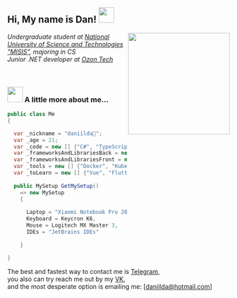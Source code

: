 <h2> Hi, My name is Dan! <img src="https://images-wixmp-ed30a86b8c4ca887773594c2.wixmp.com/f/cf21326d-2717-49d5-b176-471a8ef51eec/d8y62yc-a4500b09-e10f-484e-a09a-92e691c5676b.gif?token=eyJ0eXAiOiJKV1QiLCJhbGciOiJIUzI1NiJ9.eyJzdWIiOiJ1cm46YXBwOjdlMGQxODg5ODIyNjQzNzNhNWYwZDQxNWVhMGQyNmUwIiwiaXNzIjoidXJuOmFwcDo3ZTBkMTg4OTgyMjY0MzczYTVmMGQ0MTVlYTBkMjZlMCIsIm9iaiI6W1t7InBhdGgiOiJcL2ZcL2NmMjEzMjZkLTI3MTctNDlkNS1iMTc2LTQ3MWE4ZWY1MWVlY1wvZDh5NjJ5Yy1hNDUwMGIwOS1lMTBmLTQ4NGUtYTA5YS05MmU2OTFjNTY3NmIuZ2lmIn1dXSwiYXVkIjpbInVybjpzZXJ2aWNlOmZpbGUuZG93bmxvYWQiXX0.es7qC-M8CPkrBVIOCoUjP6UxuBE4Bf1YosgZfMWezpo" height="35"></h2>
<img align='right' src="https://media1.giphy.com/media/10dn7LeiXvMULK/giphy.gif?cid=ecf05e47r6yfdyvyerz5768job8l1ricehnf9pd38ulu1c4s&rid=giphy.gif&ct=g" width="230">
<p><em>Undergraduate student at <a href="https://en.misis.ru/">National University of Science and Technologies "MISIS"</a>, majoring in CS</br>Junior .NET developer at <a href="https://ozon.dev/">Ozon Tech</a>
</em></p>



</br>

### <img src="https://images-wixmp-ed30a86b8c4ca887773594c2.wixmp.com/f/cf21326d-2717-49d5-b176-471a8ef51eec/d8y62yc-a4500b09-e10f-484e-a09a-92e691c5676b.gif?token=eyJ0eXAiOiJKV1QiLCJhbGciOiJIUzI1NiJ9.eyJzdWIiOiJ1cm46YXBwOjdlMGQxODg5ODIyNjQzNzNhNWYwZDQxNWVhMGQyNmUwIiwiaXNzIjoidXJuOmFwcDo3ZTBkMTg4OTgyMjY0MzczYTVmMGQ0MTVlYTBkMjZlMCIsIm9iaiI6W1t7InBhdGgiOiJcL2ZcL2NmMjEzMjZkLTI3MTctNDlkNS1iMTc2LTQ3MWE4ZWY1MWVlY1wvZDh5NjJ5Yy1hNDUwMGIwOS1lMTBmLTQ4NGUtYTA5YS05MmU2OTFjNTY3NmIuZ2lmIn1dXSwiYXVkIjpbInVybjpzZXJ2aWNlOmZpbGUuZG93bmxvYWQiXX0.es7qC-M8CPkrBVIOCoUjP6UxuBE4Bf1YosgZfMWezpo" height="35"> A little more about me...  


```C#
public class Me
{

  var _nickname = "daniilda🌈";
  var _age = 21;
  var _code = new [] {"C#", "TypeScript", "SQL", "HTML", "CSS"};
  var _frameworksAndLibrariesBack = new [] {"ASP.NET Core"};
  var _frameworksAndLibrariesFront = new [] {"React", "Blazor"};
  var _tools = new [] {"Docker", "Kubernetes", "Git", "PostgreSQL", "MSSQL", "MongoDB", "gRPC", "Kafka"};
  var _toLearn = new [] {"Vue", "Flutter + Dart", "Golang"}
  
  public MySetup GetMySetup()
    => new MySetup
    {
    
      Laptop = "Xiaomi Notebook Pro 2018 I7",
      Keyboard = Keycron K6,
      Mouse = Logitech MX Master 3,
      IDEs = "JetBrains IDEs"  
      
    }
  
}
```

The best and fastest way to contact me is [Telegram](https://t.me/daniilda),</br>
you also can try reach me out by my [VK](https://vk.com/daniilda),</br>
and the most desperate option is emailing me: [daniilda@hotmail.com]


